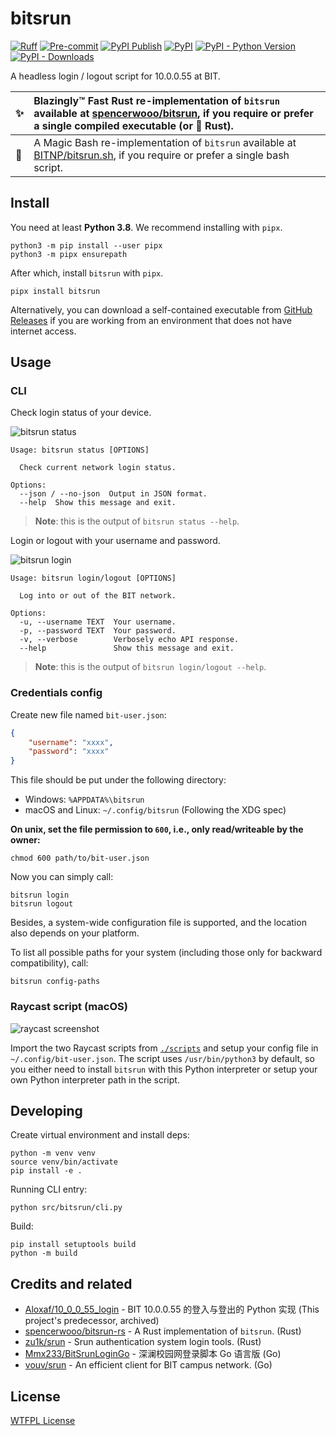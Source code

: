# bitsrun

[![Ruff](https://img.shields.io/endpoint?url=https://raw.githubusercontent.com/charliermarsh/ruff/main/assets/badge/v2.json)](https://github.com/astral-sh/ruff)
[![Pre-commit](https://github.com/BITNP/bitsrun/actions/workflows/ci.yml/badge.svg)](https://github.com/BITNP/bitsrun/actions/workflows/ci.yml)
[![PyPI Publish](https://github.com/BITNP/bitsrun/actions/workflows/python-publish.yml/badge.svg)](https://github.com/BITNP/bitsrun/actions/workflows/python-publish.yml)
[![PyPI](https://img.shields.io/pypi/v/bitsrun)](https://pypi.org/project/bitsrun/)
[![PyPI - Python Version](https://img.shields.io/pypi/pyversions/bitsrun)](https://pypi.org/project/bitsrun/)
[![PyPI - Downloads](https://img.shields.io/pypi/dm/bitsrun?color=orange)](https://pypi.org/project/bitsrun/)

A headless login / logout script for 10.0.0.55 at BIT.

| :sparkles: | Blazingly™ Fast Rust re-implementation of `bitsrun` available at [spencerwooo/bitsrun](https://github.com/spencerwooo/bitsrun-rs), if you require or prefer a single compiled executable (or 🦀 Rust). |
| - |:-|
| 🌱 | A Magic Bash re-implementation of `bitsrun` available at [BITNP/bitsrun.sh](https://github.com/BITNP/bitsrun.sh), if you require or prefer a single bash script. |

## Install

You need at least **Python 3.8**. We recommend installing with `pipx`.

```shell
python3 -m pip install --user pipx
python3 -m pipx ensurepath
```

After which, install `bitsrun` with `pipx`.

```shell
pipx install bitsrun
```

Alternatively, you can download a self-contained executable from [GitHub Releases](https://github.com/BITNP/bitsrun/releases/latest) if you are working from an environment that does not have internet access.

## Usage

### CLI

Check login status of your device.

![bitsrun status](https://github.com/BITNP/bitsrun/assets/32114380/e877d6a9-120a-444a-b580-0a0fcac857ce)

```text
Usage: bitsrun status [OPTIONS]

  Check current network login status.

Options:
  --json / --no-json  Output in JSON format.
  --help  Show this message and exit.
```

> **Note**: this is the output of `bitsrun status --help`.

Login or logout with your username and password.

![bitsrun login](https://github.com/BITNP/bitsrun/assets/32114380/4ca8cd64-580b-4ab8-824f-0049f41f78bb)

```text
Usage: bitsrun login/logout [OPTIONS]

  Log into or out of the BIT network.

Options:
  -u, --username TEXT  Your username.
  -p, --password TEXT  Your password.
  -v, --verbose        Verbosely echo API response.
  --help               Show this message and exit.
```

> **Note**: this is the output of `bitsrun login/logout --help`.

### Credentials config

Create new file named `bit-user.json`:

```json
{
    "username": "xxxx",
    "password": "xxxx"
}
```

This file should be put under the following directory:

- Windows: `%APPDATA%\bitsrun`
- macOS and Linux: `~/.config/bitsrun` (Following the XDG spec)

**On unix, set the file permission to `600`, i.e., only read/writeable by the owner:**

```shell
chmod 600 path/to/bit-user.json
```

Now you can simply call:

```shell
bitsrun login
bitsrun logout
```

Besides, a system-wide configuration file is supported, and the location also depends on your platform.

To list all possible paths for your system (including those only for backward compatibility), call:

```shell
bitsrun config-paths
```

### Raycast script (macOS)

![raycast screenshot](https://user-images.githubusercontent.com/32114380/213919582-eff6d58f-1bd2-47b2-a5da-46dc6e2eaffa.png)

Import the two Raycast scripts from [`./scripts`](./scripts/) and setup your config file in `~/.config/bit-user.json`. The script uses `/usr/bin/python3` by default, so you either need to install `bitsrun` with this Python interpreter or setup your own Python interpreter path in the script.

## Developing

Create virtual environment and install deps:

```shell
python -m venv venv
source venv/bin/activate
pip install -e .
```

Running CLI entry:

```shell
python src/bitsrun/cli.py
```

Build:

```shell
pip install setuptools build
python -m build
```

## Credits and related

- [Aloxaf/10_0_0_55_login](https://github.com/Aloxaf/10_0_0_55_login) - BIT 10.0.0.55 的登入与登出的 Python 实现 (This project's predecessor, archived)
- [spencerwooo/bitsrun-rs](https://github.com/spencerwooo/bitsrun-rs) - A Rust implementation of `bitsrun`. (Rust)
- [zu1k/srun](https://github.com/zu1k/srun) - Srun authentication system login tools. (Rust)
- [Mmx233/BitSrunLoginGo](https://github.com/Mmx233/BitSrunLoginGo) - 深澜校园网登录脚本 Go 语言版 (Go)
- [vouv/srun](https://github.com/vouv/srun) - An efficient client for BIT campus network. (Go)

## License

[WTFPL License](LICENSE)
